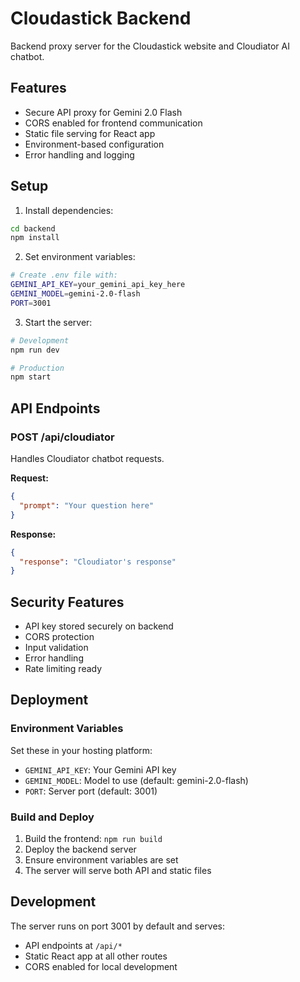 # Cloudastick Backend

Backend proxy server for the Cloudastick website and Cloudiator AI chatbot.

## Features

- Secure API proxy for Gemini 2.0 Flash
- CORS enabled for frontend communication
- Static file serving for React app
- Environment-based configuration
- Error handling and logging

## Setup

1. Install dependencies:
```bash
cd backend
npm install
```

2. Set environment variables:
```bash
# Create .env file with:
GEMINI_API_KEY=your_gemini_api_key_here
GEMINI_MODEL=gemini-2.0-flash
PORT=3001
```

3. Start the server:
```bash
# Development
npm run dev

# Production
npm start
```

## API Endpoints

### POST /api/cloudiator
Handles Cloudiator chatbot requests.

**Request:**
```json
{
  "prompt": "Your question here"
}
```

**Response:**
```json
{
  "response": "Cloudiator's response"
}
```

## Security Features

- API key stored securely on backend
- CORS protection
- Input validation
- Error handling
- Rate limiting ready

## Deployment

### Environment Variables
Set these in your hosting platform:
- `GEMINI_API_KEY`: Your Gemini API key
- `GEMINI_MODEL`: Model to use (default: gemini-2.0-flash)
- `PORT`: Server port (default: 3001)

### Build and Deploy
1. Build the frontend: `npm run build`
2. Deploy the backend server
3. Ensure environment variables are set
4. The server will serve both API and static files

## Development

The server runs on port 3001 by default and serves:
- API endpoints at `/api/*`
- Static React app at all other routes
- CORS enabled for local development
